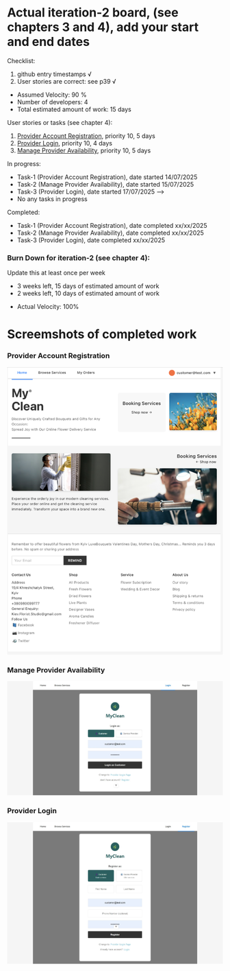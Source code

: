 # Actual iteration-2 board, (see chapters 3 and 4), add your start and end dates 

Checklist: 
1. github entry timestamps √
2. User stories are correct: see p39 √

* Assumed Velocity: 90 % 
* Number of developers: 4
* Total estimated amount of work: 15 days

User stories or tasks (see chapter 4):
1. [Provider Account Registration](./user_stories/user_stories.md), priority 10, 5 days
2. [Provider Login](./user_stories/user_stories.md), priority 10, 4 days
3. [Manage Provider Availability](./user_stories/user_stories.md), priority 10, 5 days
 

<!-- 5. [Manage Provider Availability](./user_stories/user_stories.md), priority 10, 1.5 days -->
<!-- 6. [Provider Login](./user_stories/user_stories.md), priority 10, 1.5 days -->
<!-- 7. [Provider Account Registration](./user_stories/user_stories.md), priority 10, 1.5 days -->



In progress:
* Task-1 (Provider Account Registration), date started 14/07/2025
* Task-2 (Manage Provider Availability), date started 15/07/2025
* Task-3 (Provider Login), date started 17/07/2025 -->
* No any tasks in progress

Completed:
* Task-1 (Provider Account Registration), date completed xx/xx/2025
* Task-2 (Manage Provider Availability), date completed xx/xx/2025
* Task-3 (Provider Login), date completed xx/xx/2025



### Burn Down for iteration-2 (see chapter 4):
Update this at least once per week
* 3 weeks left, 15 days of estimated amount of work 
* 2 weeks left, 10 days of estimated amount of work
<!-- * 1 weeks left, xx days
* 0 weeks left, xx days -->
* Actual Velocity: 100% 

# Screemshots of completed work

### Provider Account Registration
![Provider Account Registration](iteation1_images/Home.jpeg)

### Manage Provider Availability
![Manage Provider Availability](iteation1_images/Login.jpeg)

### Provider Login
![Provider Login](iteation1_images/Register.jpeg)

<!-- ### Service Type - Provider View
![Service Type - Provider View](iteation1_images/ServicesType_Provider.jpeg) -->


<!-- ### My Orders - provider view
![My Orders - provider view](iteation1_images/MyOrdersProviders.jpeg)

### Provider Dashboard
![Provider Dashboard](iteation1_images/ProviderDashboard.jpeg) -->

